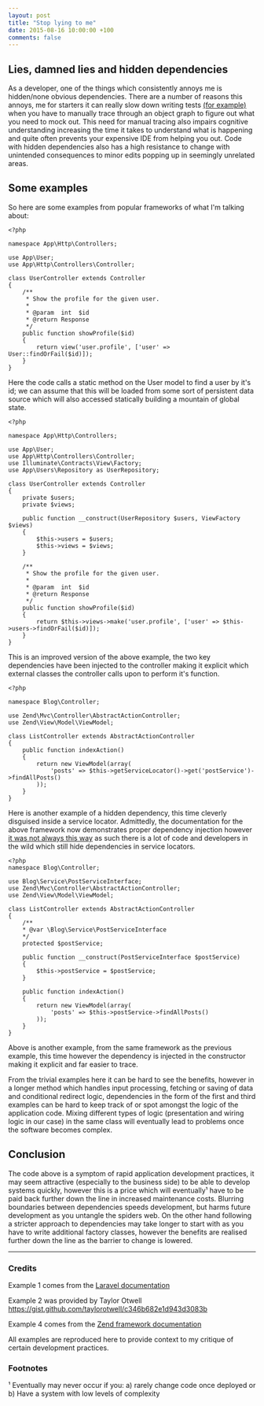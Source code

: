 ```yaml
---
layout: post
title: "Stop lying to me"
date: 2015-08-16 10:00:00 +100
comments: false
---
```


## Lies, damned lies and hidden dependencies

As a developer, one of the things which consistently annoys me is hidden/none obvious dependencies. There are a number
of reasons this annoys, me for starters it can really slow down writing tests [(for example)](http://misko.hevery.com/2008/08/17/singletons-are-pathological-liars/)
when you have to manually trace through an object graph to figure out what you need to mock out. This need for manual
tracing also impairs cognitive understanding increasing the time it takes to understand what is happening and quite often
prevents your expensive IDE from helping you out. Code with hidden dependencies also has a high resistance to change with
unintended consequences to minor edits popping up in seemingly unrelated areas.

## Some examples

So here are some examples from popular frameworks of what I'm talking about:

```
<?php

namespace App\Http\Controllers;

use App\User;
use App\Http\Controllers\Controller;

class UserController extends Controller
{
    /**
     * Show the profile for the given user.
     *
     * @param  int  $id
     * @return Response
     */
    public function showProfile($id)
    {
        return view('user.profile', ['user' => User::findOrFail($id)]);
    }
}

```

Here the code calls a static method on the User model to find a user by it's id; we can assume that this will be loaded
from some sort of persistent data source which will also accessed statically building a mountain of global state.

```
<?php

namespace App\Http\Controllers;

use App\User;
use App\Http\Controllers\Controller;
use Illuminate\Contracts\View\Factory;
use App\Users\Repository as UserRepository;

class UserController extends Controller
{
    private $users;
    private $views;

    public function __construct(UserRepository $users, ViewFactory $views)
    {
        $this->users = $users;
        $this->views = $views;
    }

    /**
     * Show the profile for the given user.
     *
     * @param  int  $id
     * @return Response
     */
    public function showProfile($id)
    {
        return $this->views->make('user.profile', ['user' => $this->users->findOrFail($id)]);
    }
}
```

This is an improved version of the above example, the two key dependencies have been injected to the controller making it
explicit which external classes the controller calls upon to perform it's function.

```
<?php

namespace Blog\Controller;

use Zend\Mvc\Controller\AbstractActionController;
use Zend\View\Model\ViewModel;

class ListController extends AbstractActionController
{
    public function indexAction()
    {
        return new ViewModel(array(
            'posts' => $this->getServiceLocator()->get('postService')->findAllPosts()
        ));
    }
}
```

Here is another example of a hidden dependency, this time cleverly disguised inside a service locator. Admittedly, the
documentation for the above framework now demonstrates proper dependency injection however [it was not always this way](http://framework.zend.com/manual/2.2/en/user-guide/database-and-models.html)
as such there is a lot of code and developers in the wild which still hide dependencies in service locators.

```
<?php
namespace Blog\Controller;

use Blog\Service\PostServiceInterface;
use Zend\Mvc\Controller\AbstractActionController;
use Zend\View\Model\ViewModel;

class ListController extends AbstractActionController
{
    /**
    * @var \Blog\Service\PostServiceInterface
    */
    protected $postService;

    public function __construct(PostServiceInterface $postService)
    {
        $this->postService = $postService;
    }

    public function indexAction()
    {
        return new ViewModel(array(
            'posts' => $this->postService->findAllPosts()
        ));
    }
}
```

Above is another example, from the same framework as the previous example, this time however the dependency is injected
in the constructor making it explicit and far easier to trace.

From the trivial examples here it can be hard to see the benefits, however in a longer method which handles input processing,
fetching or saving of data and conditional redirect logic, dependencies in the form of the first and third examples can
be hard to keep track of or spot amongst the logic of the application code. Mixing different types of logic (presentation
and wiring logic in our case) in the same class will eventually lead to problems once the software becomes complex.

## Conclusion

The code above is a symptom of rapid application development practices, it may seem attractive (especially to the business side)
to be able to develop systems quickly, however this is a price which will eventually¹ have to be paid back further down
the line in increased maintenance costs. Blurring boundaries between dependencies speeds development, but harms future
development as you untangle the spiders web. On the other hand following a stricter approach to dependencies may take
longer to start with as you have to write additional factory classes, however the benefits are realised further down the
line as the barrier to change is lowered.

***

### Credits

Example 1 comes from the [Laravel documentation](http://laravel.com/docs/5.1/controllers)

Example 2 was provided by Taylor Otwell https://gist.github.com/taylorotwell/c346b682e1d943d3083b

Example 4 comes from the [Zend framework documentation](http://framework.zend.com/manual/current/en/in-depth-guide/services-and-servicemanager.html)

All examples are reproduced here to provide context to my critique of certain development practices.

### Footnotes

¹ Eventually may never occur if you: a) rarely change code once deployed or b) Have a system with low levels of complexity